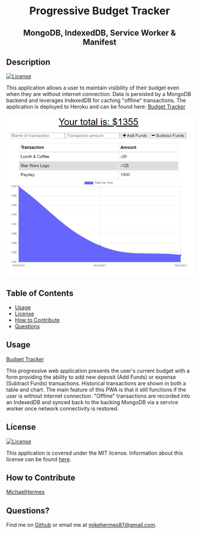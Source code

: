 <h1 align="center">Progressive Budget Tracker</h1>
<h2 align="center">MongoDB, IndexedDB, Service Worker & Manifest</h2>

## Description

[![License](https://img.shields.io/badge/License-MIT-blue.svg)](http://choosealicense.com/licenses/mit/)

This application allows a user to maintain visibility of their budget even when they are without internet connection. Data is persisted by a MongoDB backend and leverages IndexedDB for caching "offline" transactions. The application is deployed to Heroku and can be found here: [Budget Tracker](https://radiant-wave-66486.herokuapp.com/)

![The homepage for the budget tracker shows a title indicating the current total budget, a form to enter new deposits or expenses and a table and chart providing views of historical transactions.](./assets/BudgetTracker.png)

## Table of Contents

- [Usage](#usage)
- [License](#license)
- [How to Contribute](#how-to-contribute)
- [Questions](#questions)

## Usage

[Budget Tracker](https://radiant-wave-66486.herokuapp.com/)

This progressive web application presents the user's current budget with a form providing the ability to add new deposit (Add Funds) or expense (Subtract Funds) transactions. Historical transactions are shown in both a table and chart. The main feature of this PWA is that it still functions if the user is without internet connection. "Offline" transactions are recorded into an IndexedDB and synced back to the backing MongoDB via a service worker once network connectivity is restored.

## License

[![License](https://img.shields.io/badge/License-MIT-blue.svg)](http://choosealicense.com/licenses/mit/)

This application is covered under the MIT license. Information about this license can be found [here](http://choosealicense.com/licenses/mit/).

## How to Contribute

[MichaelHermes](https://github.com/MichaelHermes)

## Questions?

Find me on [Github](https://github.com/MichaelHermes) or email me at [mikehermes87@gmail.com](mailto:mikehermes87@gmail.com).
